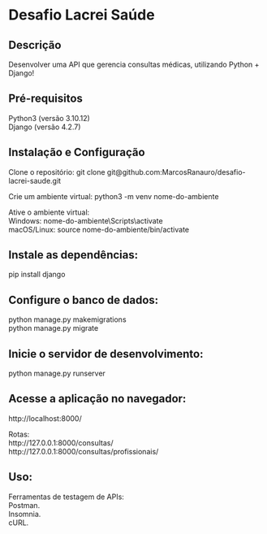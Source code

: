 # Desafio Lacrei Saúde

<h2>Descrição</h2>
Desenvolver uma API que gerencia consultas médicas, utilizando Python + Django!

<h2>Pré-requisitos</h2>
Python3 (versão 3.10.12)<br>
Django (versão 4.2.7)

<h2>Instalação e Configuração</h2>
<p>Clone o repositório: git clone git@github.com:MarcosRanauro/desafio-lacrei-saude.git</p>
<p>Crie um ambiente virtual: python3 -m venv nome-do-ambiente</p>
<p>Ative o ambiente virtual:<br>
    Windows: nome-do-ambiente\Scripts\activate<br>
    macOS/Linux: source nome-do-ambiente/bin/activate
</p>

<h2>Instale as dependências:</h2>
<p>pip install django</p>

<h2>Configure o banco de dados:</h2>
<p>python manage.py makemigrations<br>
   python manage.py migrate
</p>

<h2>Inicie o servidor de desenvolvimento:</h2>
<p>python manage.py runserver</p>

<h2>Acesse a aplicação no navegador:</h2>
<p>http://localhost:8000/</p>
<p>Rotas:<br>
    http://127.0.0.1:8000/consultas/<br>
    http://127.0.0.1:8000/consultas/profissionais/
</p>

<h2>Uso:</h2>
<p>Ferramentas de testagem de APIs:<br>
    Postman.<br>
    Insomnia.<br>
    cURL.
</p>
